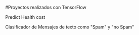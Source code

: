 #Proyectos realizados con TensorFlow 

Predict Health cost

Clasificador de Mensajes de texto como "Spam" y "no Spam"

